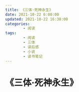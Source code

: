 ```yaml
---
title: 《三体·死神永生》
date: 2021-10-22 6:00:00
updated: 2021-10-22 16:38:00
categories:
        - 阅读
tags:
        - 阅读
        - 三体
        - 读后感
        - 小说
        - 读书笔记
---
```


# 《三体·死神永生》

